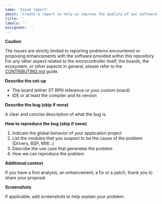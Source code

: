 ```yaml
---
name: 'Issue report'
about: 'Create a report to help us improve the quality of our software'
title: ''
labels: ''
assignees: ''
---
```


**Caution**

The Issues are strictly limited to reporting problems encountered or proposing enhancements with the software provided within this repository.
For any other aspect related to the microcontroller itself, the boards, the ecosystem, or other aspects in general, please refer to the [CONTRIBUTING.md](../CONTRIBUTING.md#3-support-requests-and-questions) guide.

**Describe the set-up**

 * The board (either ST RPN reference or your custom board)
 * IDE or at least the compiler and its version

**Describe the bug (skip if none)**

A clear and concise description of what the bug is.

**How to reproduce the bug (skip if none)**

1. Indicate the global behavior of your application project
2. List the modules that you suspect to be the cause of the problem (Drivers, BSP, MW...)
3. Describe the use case that generates the problem
4. How we can reproduce the problem


**Additional context**

If you have a first analysis, an enhancement, a fix or a patch, thank you to share your proposal.

**Screenshots**

If applicable, add screenshots to help explain your problem.
